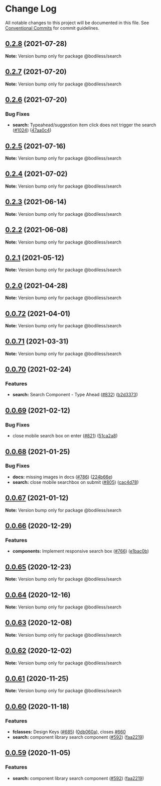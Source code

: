 # Change Log

All notable changes to this project will be documented in this file.
See [Conventional Commits](https://conventionalcommits.org) for commit guidelines.

## [0.2.8](https://github.com/johnsonandjohnson/bodiless-js/compare/v0.2.7...v0.2.8) (2021-07-28)

**Note:** Version bump only for package @bodiless/search





## [0.2.7](https://github.com/johnsonandjohnson/bodiless-js/compare/v0.2.6...v0.2.7) (2021-07-20)

**Note:** Version bump only for package @bodiless/search





## [0.2.6](https://github.com/johnsonandjohnson/bodiless-js/compare/v0.2.5...v0.2.6) (2021-07-20)


### Bug Fixes

* **search:** Typeahead/suggestion item click does not trigger the search ([#1024](https://github.com/johnsonandjohnson/bodiless-js/issues/1024)) ([47aa0c4](https://github.com/johnsonandjohnson/bodiless-js/commit/47aa0c4add0ff3e6c22af369b0c250df174aa94c))





## [0.2.5](https://github.com/johnsonandjohnson/bodiless-js/compare/v0.2.4...v0.2.5) (2021-07-16)

**Note:** Version bump only for package @bodiless/search





## [0.2.4](https://github.com/johnsonandjohnson/bodiless-js/compare/v0.2.3...v0.2.4) (2021-07-02)

**Note:** Version bump only for package @bodiless/search





## [0.2.3](https://github.com/johnsonandjohnson/bodiless-js/compare/v0.2.2...v0.2.3) (2021-06-14)

**Note:** Version bump only for package @bodiless/search





## [0.2.2](https://github.com/johnsonandjohnson/bodiless-js/compare/v0.2.1...v0.2.2) (2021-06-08)

**Note:** Version bump only for package @bodiless/search





## [0.2.1](https://github.com/johnsonandjohnson/bodiless-js/compare/v0.2.0...v0.2.1) (2021-05-12)

**Note:** Version bump only for package @bodiless/search





## [0.2.0](https://github.com/johnsonandjohnson/bodiless-js/compare/v0.0.72...v0.2.0) (2021-04-28)

**Note:** Version bump only for package @bodiless/search





## [0.0.72](https://github.com/johnsonandjohnson/bodiless-js/compare/v0.0.71...v0.0.72) (2021-04-01)

**Note:** Version bump only for package @bodiless/search





## [0.0.71](https://github.com/johnsonandjohnson/bodiless-js/compare/v0.0.70...v0.0.71) (2021-03-31)

**Note:** Version bump only for package @bodiless/search





## [0.0.70](https://github.com/johnsonandjohnson/bodiless-js/compare/v0.0.69...v0.0.70) (2021-02-24)


### Features

* **search:** Search Component - Type Ahead ([#832](https://github.com/johnsonandjohnson/bodiless-js/issues/832)) ([b2d3373](https://github.com/johnsonandjohnson/bodiless-js/commit/b2d3373bee45df7227bcbb08a930edcd23d46322))





## [0.0.69](https://github.com/johnsonandjohnson/bodiless-js/compare/v0.0.68...v0.0.69) (2021-02-12)


### Bug Fixes

* close mobile search box on enter ([#821](https://github.com/johnsonandjohnson/bodiless-js/issues/821)) ([51ca2a8](https://github.com/johnsonandjohnson/bodiless-js/commit/51ca2a817d88d0232bb3b53d3621debf90814ce7))





## [0.0.68](https://github.com/johnsonandjohnson/bodiless-js/compare/v0.0.67...v0.0.68) (2021-01-25)


### Bug Fixes

* **docs:** missing images in docs ([#786](https://github.com/johnsonandjohnson/bodiless-js/issues/786)) ([224b66e](https://github.com/johnsonandjohnson/bodiless-js/commit/224b66e868a5f799dd3797691cc75812d562b2bb))
* **search:** close mobile searchbox on submit ([#805](https://github.com/johnsonandjohnson/bodiless-js/issues/805)) ([cac4d78](https://github.com/johnsonandjohnson/bodiless-js/commit/cac4d783d408d9b956307b06b218e5a667d4b1b8))





## [0.0.67](https://github.com/johnsonandjohnson/bodiless-js/compare/v0.0.66...v0.0.67) (2021-01-12)

**Note:** Version bump only for package @bodiless/search





## [0.0.66](https://github.com/johnsonandjohnson/bodiless-js/compare/v0.0.65...v0.0.66) (2020-12-29)


### Features

* **components:** Implement responsive search box ([#766](https://github.com/johnsonandjohnson/bodiless-js/issues/766)) ([e1bac0b](https://github.com/johnsonandjohnson/bodiless-js/commit/e1bac0ba40b57d4c209a68bdf113d23e53742350))





## [0.0.65](https://github.com/johnsonandjohnson/bodiless-js/compare/v0.0.64...v0.0.65) (2020-12-23)

**Note:** Version bump only for package @bodiless/search





## [0.0.64](https://github.com/johnsonandjohnson/bodiless-js/compare/v0.0.63...v0.0.64) (2020-12-16)

**Note:** Version bump only for package @bodiless/search





## [0.0.63](https://github.com/johnsonandjohnson/bodiless-js/compare/v0.0.62...v0.0.63) (2020-12-08)

**Note:** Version bump only for package @bodiless/search





## [0.0.62](https://github.com/johnsonandjohnson/bodiless-js/compare/v0.0.61...v0.0.62) (2020-12-02)

**Note:** Version bump only for package @bodiless/search





## [0.0.61](https://github.com/johnsonandjohnson/bodiless-js/compare/v0.0.60...v0.0.61) (2020-11-25)

**Note:** Version bump only for package @bodiless/search





## [0.0.60](https://github.com/johnsonandjohnson/bodiless-js/compare/v0.0.58...v0.0.60) (2020-11-18)


### Features

* **fclasses:** Design Keys ([#685](https://github.com/johnsonandjohnson/bodiless-js/issues/685)) ([0db060a](https://github.com/johnsonandjohnson/bodiless-js/commit/0db060ad1e7496553cd8eae3654770530d543010)), closes [#660](https://github.com/johnsonandjohnson/bodiless-js/issues/660)
* **search:** component library search component ([#592](https://github.com/johnsonandjohnson/bodiless-js/issues/592)) ([faa2219](https://github.com/johnsonandjohnson/bodiless-js/commit/faa2219a5dc5b66cbb3fd2a8eba6d24a04d3d38f))





## [0.0.59](https://github.com/johnsonandjohnson/bodiless-js/compare/v0.0.58...v0.0.59) (2020-11-05)


### Features

* **search:** component library search component ([#592](https://github.com/johnsonandjohnson/bodiless-js/issues/592)) ([faa2219](https://github.com/johnsonandjohnson/bodiless-js/commit/faa2219a5dc5b66cbb3fd2a8eba6d24a04d3d38f))
